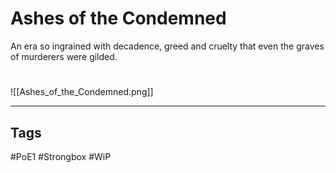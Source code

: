 # Ashes of the Condemned
An era so ingrained with decadence, greed and cruelty that even the graves of murderers were gilded.

#
![[Ashes_of_the_Condemned.png]]

---
## Tags
#PoE1 
#Strongbox
#WiP